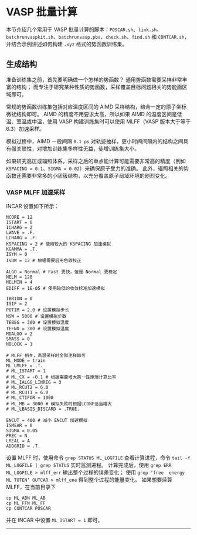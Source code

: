 # VASP 批量计算

本节介绍几个常用于 VASP 批量计算的脚本：`POSCAR.sh`、`link.sh`、`batchrunvaspkit.sh`、`batchrunvasp.pbs`、`check.sh`、`find.sh` 和 `CONTCAR.sh`，
并结合示例讲述如何构建 `.xyz` 格式的势函数训练集。

## 生成结构

准备训练集之前，首先要明确做一个怎样的势函数？
通用势函数需要采样非常丰富的结构；
而专注于研究某种性质的势函数，采样覆盖目标问题相关的势能面区域即可。

常规的势函数训练集包括对应温度区间的 AIMD 采样结构，结合一定的原子坐标微扰结构即可。
AIMD 的精度不用要求太高，所以如果 AIMD 的温度区间是低温、室温或中温，使用 VASP 构建训练集时可以使用 MLFF（VASP 版本大于等于 6.3）加速采样。

模拟过程中，AIMD 一般间隔 `0.1 ps` 对轨迹抽样，更小时间间隔内的结构之间具有强关联性，对增加训练集多样性无益，徒增训练集大小。

如果研究高压或辐照体系，采样之后的单点能计算可能需要非常高的精度（例如 `KSPACING = 0.1`、`SIGMA = 0.02`）来确保原子受力的准确。
此外，辐照相关的势函数还需要非常多的小团簇结构，以充分覆盖原子局域环境的剧烈变化。

### VASP MLFF 加速采样

INCAR 设置如下所示：
```
NCORE = 12
ISTART = 0
ICHARG = 2
LWAVE = .F.
LCHARG = .F.
KSPACING = 2 # 使用较大的 KSPACING 加速模拟
KGAMMA = .T.
ISYM = 0
IVDW = 12 # 根据需要启用色散校正

ALGO = Normal # Fast 更快，但是 Normal 更稳定
NELM = 120
NELMIN = 4
EDIFF = 1E-05 # 使用较低的收敛标准加速模拟

IBRION = 0
ISIF = 2
POTIM = 2.0 # 设置模拟步长
NSW = 5000 # 设置模拟步数
TEBEG = 300 # 设置模拟温度
TEEND = 300 # 设置模拟温度
MDALGO = 2
SMASS = 0
NBLOCK = 1

# MLFF 相关，高温采样时全部注释即可
ML_MODE = train
ML_LMLFF = .T.
# ML_ISTART = 1
# ML_CX = -0.1 # 根据需要增大第一性原理计算比率
# ML_IALGO_LINREG = 3
# ML_RCUT2 = 6.0
# ML_RCUT1 = 6.0
# ML_CTIFOR = 1000
# ML_MB = 3000 # 模拟失败时根据LCONF适当增大
# ML_LBASIS_DISCARD = .TRUE.

ENCUT = 400 # 减小 ENCUT 加速模拟
ISMEAR = 0
SIGMA = 0.05
PREC = N
LREAL = A
ADDGRID = .T.
```

设置 MLFF 时，使用命令 `grep STATUS ML_LOGFILE` 查看计算进程，命令 `tail -f ML_LOGFILE | grep STATUS` 实时监测进程。
计算完成后，使用 `grep ERR ML_LOGFILE > mlff_err` 输出整个过程的误差变化；
使用 `grep ‘free  energy ML TOTEN’ OUTCAR > mlff_ene` 得到整个过程的能量变化。
如果想要续算 MLFF，在当前目录下
```
cp ML_ABN ML_AB
cp ML_FFN ML_FF
cp CONTCAR POSCAR
```
并在 INCAR 中设置 `ML_ISTART = 1` 即可。

---